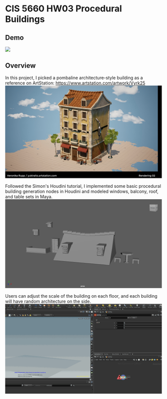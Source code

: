 # CIS 5660 HW03 Procedural Buildings

## Demo
![](demo.gif)

## Overview
In this project, I picked a pombaline architecture-style building as a reference on ArtStation: https://www.artstation.com/artwork/Vyrk25
![](ref.png)

Followed the Simon's Houdini tutorial, I implemented some basic procedural building generation nodes in Houdini and modeled windows, balcony, roof, and table sets in Maya.
![](mayaModel.png)

Users can adjust the scale of the building on each floor, and each building will have random architecture on the side.
![](demo2.gif)
